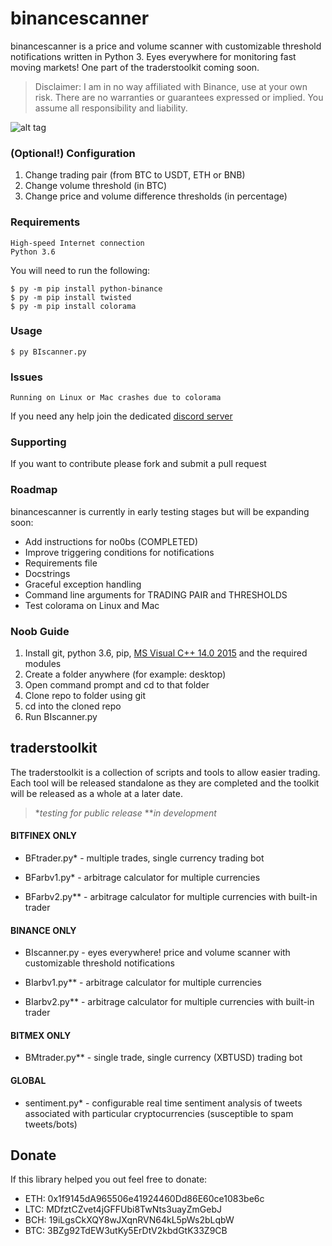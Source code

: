 # binancescanner
binancescanner is a price and volume scanner with customizable threshold notifications written in Python 3. Eyes everywhere for monitoring fast moving markets! One part of the traderstoolkit coming soon.
>Disclaimer:  I am in no way affiliated with Binance, use at your own risk. There are no warranties or guarantees expressed or implied. You assume all responsibility and liability. 

![alt tag](https://i.imgur.com/sNDRw25.png "")

### (Optional!) Configuration 

1. Change trading pair (from BTC to USDT, ETH or BNB)
1. Change volume threshold (in BTC)
1. Change price and volume difference thresholds (in percentage)

### Requirements
   
    High-speed Internet connection
    Python 3.6
	
You will need to run the following:

    $ py -m pip install python-binance
    $ py -m pip install twisted
    $ py -m pip install colorama
	
### Usage
    $ py BIscanner.py

### Issues
    Running on Linux or Mac crashes due to colorama
If you need any help join the dedicated [discord server](https://discord.gg/S7hTpqy)

### Supporting
If you want to contribute please fork and submit a pull request

### Roadmap
binancescanner is currently in early testing stages but will be expanding soon:
- Add instructions for no0bs (COMPLETED)
- Improve triggering conditions for notifications
- Requirements file
- Docstrings
- Graceful exception handling
- Command line arguments for TRADING PAIR and THRESHOLDS
- Test colorama on Linux and Mac

### Noob Guide
1. Install git, python 3.6, pip, [MS Visual C++ 14.0 2015](https://go.microsoft.com/fwlink/?LinkId=691126) and the required modules
1. Create a folder anywhere (for example: desktop)
1. Open command prompt and cd to that folder
1. Clone repo to folder using git
1. cd into the cloned repo
1. Run BIscanner.py

## traderstoolkit
The traderstoolkit is a collection of scripts and tools to allow easier trading. Each tool will be released standalone as they are completed and the toolkit will be released as a whole at a later date.

> **testing for public release*
> ***in development*

#### BITFINEX ONLY
- BFtrader.py* - multiple trades, single currency trading bot

- BFarbv1.py* - arbitrage calculator for multiple currencies

- BFarbv2.py** - arbitrage calculator for multiple currencies with built-in trader

#### BINANCE ONLY
- BIscanner.py - eyes everywhere! price and volume scanner with customizable threshold notifications

- BIarbv1.py** - arbitrage calculator for multiple currencies

- BIarbv2.py** - arbitrage calculator for multiple currencies with built-in trader

#### BITMEX ONLY
- BMtrader.py** - single trade, single currency (XBTUSD) trading bot

#### GLOBAL
- sentiment.py* - configurable real time sentiment analysis of tweets associated with particular cryptocurrencies (susceptible to spam tweets/bots)

## Donate

If this library helped you out feel free to donate:

- ETH: 0x1f9145dA965506e41924460Dd86E60ce1083be6c
- LTC: MDfztCZvet4jGFFUbi8TwNts3uayZmGebJ
- BCH: 19iLgsCkXQY8wJXqnRVN64kL5pWs2bLqbW
- BTC: 3BZg92TdEW3utKy5ErDtV2kbdGtK33Z9CB